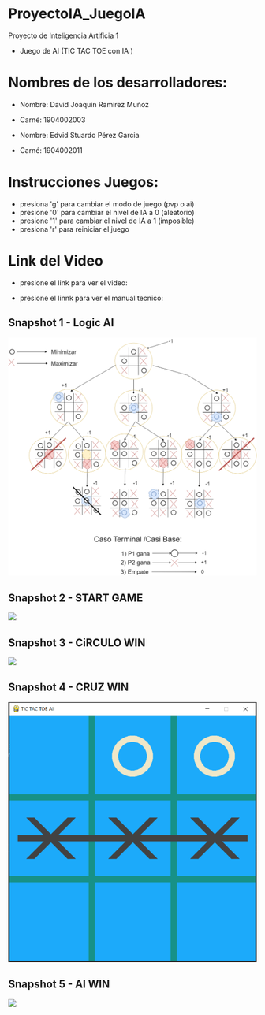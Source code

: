 # ProyectoIA_JuegoIA
 Proyecto de Inteligencia Artificia 1
- Juego de AI (TIC TAC TOE con IA )

# Nombres de los desarrolladores:
- Nombre: David Joaquin Ramirez Muñoz
- Carné: 1904002003

- Nombre: Edvid Stuardo Pérez Garcia
- Carné: 1904002011

# Instrucciones Juegos:
- presiona 'g' para cambiar el modo de juego (pvp o ai)
- presione '0' para cambiar el nivel de IA a 0 (aleatorio)
- presione '1' para cambiar el nivel de IA a 1 (imposible)
- presiona 'r' para reiniciar el juego

# Link del Video
- presione el link para ver el video:

- presione el linnk para ver el manual tecnico:

## Snapshot 1 - Logic AI
![Sistema AI](IMG/Sistema%20AI.png)

## Snapshot 2 - START GAME
![](IMG)

## Snapshot 3 - CiRCULO WIN
![](IMG)

## Snapshot 4 - CRUZ WIN
![](IMG/CruzGana.png)

## Snapshot 5 - AI WIN
![](IMG)
